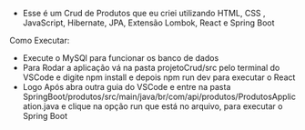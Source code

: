- Esse é um Crud de Produtos que eu criei utilizando HTML, CSS , JavaScript, Hibernate, JPA, Extensão Lombok, React e Spring Boot

Como Executar:
- Execute o MySQl para funcionar os banco de dados
- Para Rodar a aplicação vá na pasta projetoCrud/src pelo terminal do VSCode e digite npm install e depois npm run dev para executar o React
- Logo Após abra outra guia do VSCode e entre na pasta SpringBoot/produtos/src/main/java/br/com/api/produtos/ProdutosApplication.java e clique na opção run que está no arquivo, para executar o Spring Boot
